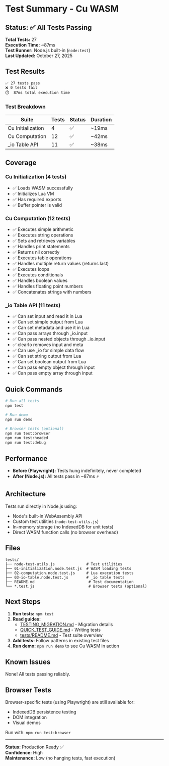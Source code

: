 # Test Summary - Cu WASM

## Status: ✅ All Tests Passing

**Total Tests:** 27  
**Execution Time:** ~87ms  
**Test Runner:** Node.js built-in (`node:test`)  
**Last Updated:** October 27, 2025

## Test Results

```
✅ 27 tests pass
❌ 0 tests fail
⏱️  87ms total execution time
```

### Test Breakdown

| Suite | Tests | Status | Duration |
|-------|-------|--------|----------|
| Cu Initialization | 4 | ✅ | ~19ms |
| Cu Computation | 12 | ✅ | ~42ms |
| _io Table API | 11 | ✅ | ~38ms |

## Coverage

### Cu Initialization (4 tests)
- ✅ Loads WASM successfully
- ✅ Initializes Lua VM
- ✅ Has required exports
- ✅ Buffer pointer is valid

### Cu Computation (12 tests)
- ✅ Executes simple arithmetic
- ✅ Executes string operations
- ✅ Sets and retrieves variables
- ✅ Handles print statements
- ✅ Returns nil correctly
- ✅ Executes table operations
- ✅ Handles multiple return values (returns last)
- ✅ Executes loops
- ✅ Executes conditionals
- ✅ Handles boolean values
- ✅ Handles floating point numbers
- ✅ Concatenates strings with numbers

### _io Table API (11 tests)
- ✅ Can set input and read it in Lua
- ✅ Can set simple output from Lua
- ✅ Can set metadata and use it in Lua
- ✅ Can pass arrays through _io.input
- ✅ Can pass nested objects through _io.input
- ✅ clearIo removes input and meta
- ✅ Can use _io for simple data flow
- ✅ Can set string output from Lua
- ✅ Can set boolean output from Lua
- ✅ Can pass empty object through input
- ✅ Can pass empty array through input

## Quick Commands

```bash
# Run all tests
npm test

# Run demo
npm run demo

# Browser tests (optional)
npm run test:browser
npm run test:headed
npm run test:debug
```

## Performance

- **Before (Playwright):** Tests hung indefinitely, never completed
- **After (Node.js):** All tests pass in ~87ms ⚡

## Architecture

Tests run directly in Node.js using:
- Node's built-in WebAssembly API
- Custom test utilities (`node-test-utils.js`)
- In-memory storage (no IndexedDB for unit tests)
- Direct WASM function calls (no browser overhead)

## Files

```
tests/
├── node-test-utils.js              # Test utilities
├── 01-initialization.node.test.js  # WASM loading tests
├── 02-computation.node.test.js     # Lua execution tests
├── 03-io-table.node.test.js        # _io table tests
├── README.md                        # Test documentation
└── *.test.js                        # Browser tests (optional)
```

## Next Steps

1. **Run tests:** `npm test`
2. **Read guides:**
   - [TESTING_MIGRATION.md](TESTING_MIGRATION.md) - Migration details
   - [QUICK_TEST_GUIDE.md](QUICK_TEST_GUIDE.md) - Writing tests
   - [tests/README.md](tests/README.md) - Test suite overview
3. **Add tests:** Follow patterns in existing test files
4. **Run demo:** `npm run demo` to see Cu WASM in action

## Known Issues

None! All tests passing reliably.

## Browser Tests

Browser-specific tests (using Playwright) are still available for:
- IndexedDB persistence testing
- DOM integration
- Visual demos

Run with: `npm run test:browser`

---

**Status:** Production Ready ✅  
**Confidence:** High  
**Maintenance:** Low (no hanging tests, fast execution)

